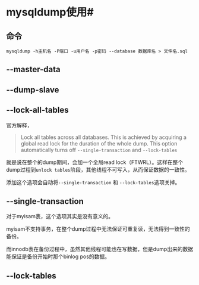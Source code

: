 # mysqldump使用#

## 命令 ##

`mysqldump -h主机名 -P端口 -u用户名 -p密码 --database 数据库名 > 文件名.sql`


## --master-data ##

## --dump-slave ##

## --lock-all-tables ##

官方解释，

>Lock all tables across all databases. This is achieved by acquiring a global read lock for the duration of the whole dump. This option automatically turns off `--single-transaction` and `--lock-tables`


就是说在整个的dump期间，会加一个全局read lock（FTWRL）。这样在整个dump过程到`unlock tables`阶段，其他线程不可写入，从而保证数据的一致性。

添加这个选项会自动将`--single-transaction` 和 `--lock-tables`选项关掉。

## --single-transaction ##

对于myisam表，这个选项其实是没有意义的。

myisam不支持事务，在整个dump过程中无法保证可重复读，无法得到一致性的备份。

而innodb表在备份过程中，虽然其他线程可能也在写数据，但是dump出来的数据能保证是备份开始时那个binlog pos的数据。

## --lock-tables ##